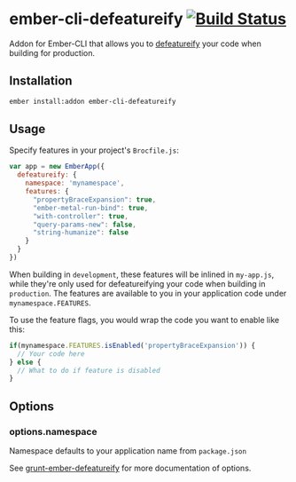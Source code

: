 # ember-cli-defeatureify [![Build Status](https://travis-ci.org/jkarsrud/ember-cli-defeatureify.svg)](https://travis-ci.org/jkarsrud/ember-cli-defeatureify)

Addon for Ember-CLI that allows you to [defeatureify](https://github.com/thomasboyt/defeatureify) your code when building for production.

## Installation

```bash
ember install:addon ember-cli-defeatureify
```

## Usage

Specify features in your project's `Brocfile.js`:

```js
var app = new EmberApp({
  defeatureify: {
    namespace: 'mynamespace',
    features: {
      "propertyBraceExpansion": true,
      "ember-metal-run-bind": true,
      "with-controller": true,
      "query-params-new": false,
      "string-humanize": false
    }
  }
})
```

When building in `development`, these features will be inlined in `my-app.js`, while they're only used for defeatureifying your code when building in `production`. The features are available to you in your application code under `mynamespace.FEATURES`.

To use the feature flags, you would wrap the code you want to enable like this:

```js
if(mynamespace.FEATURES.isEnabled('propertyBraceExpansion')) {
  // Your code here
} else {
  // What to do if feature is disabled
}
```

## Options

### options.namespace
Namespace defaults to your application name from `package.json`

See [grunt-ember-defeatureify](https://github.com/craigteegarden/grunt-ember-defeatureify#options) for more documentation of options.
